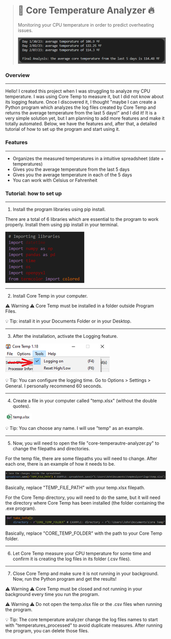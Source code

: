 > # 🧊 **Core Temperature Analyzer** 🔥
>
> 
> Monitoring your CPU temperature in order to predict overheating issues.
>
>
> ![Result](/images/1.png)
> 
>

### Overview
***
Hello! I created this project when I was struggling to analyze my CPU temperature. I was using Core Temp to measure it, but I did not know about its logging feature. Once I
discovered it, I thought "maybe I can create a Python program which analyzes the log files created by Core Temp and returns the average temperature from the last 5 days!" and I did it! It is a very simple solution yet, but I am planning to add more features and make it totally automated. Below, we have the features and, after that, a detailed tutorial
of how to set up the program and start using it.



### Features
***
- Organizes the measured temperatures in a intuitive spreadsheet (date + temperatures)
- Gives you the average temperature from the last 5 days
- Gives you the average temperature in each of the 5 days
- You can work with Celsius or Fahrenheit



### Tutorial: how to set up
***  
1. Install the program libraries using pip install.  
  
There are a total of 6 libraries which are essential to the program to work properly. Install them using pip install in your terminal.  
  
![Libraries](/images/6.png)  
  
  
***  
2. Install Core Temp in your computer.  
  
⚠️ Warning ⚠️ Core Temp must be installed in a folder outside Program Files. 
   
💡 Tip: install it in your Documents Folder or in your Desktop.  
  
  
***  
3. After the installation, activate the Logging feature.  
  
![Logging](/images/2.png)  
  
💡 Tip: You can configure the logging time. Go to Options > Settings > General. I personally recommend 60 seconds.  
    
   
***  
4. Create a file in your computer called "temp.xlsx" (without the double quotes).  
  
![Temp](/images/3.png)  
  
💡 Tip: You can choose any name. I will use "temp" as an example.     
   
  
***  
5. Now, you will need to open the file "core-temperautre-analyzer.py" to change the filepaths and directories.  
  
For the temp file, there are some filepaths you will need to change. After each one, there is an example of how it needs to be.  
  
![TempDir](/images/4.png)  
  
Basically, replace "TEMP_FILE_PATH" with your temp.xlsx filepath.  
  

For the Core Temp directory, you will need to do the same, but it will need the directory where Core Temp has been installed (the folder containing the .exe program).  
  
![CoreTempDir](/images/5.png)  
  
Basically, replace "CORE_TEMP_FOLDER" with the path to your Core Temp folder.  
  
  
***  
6. Let Core Temp measure your CPU temperature for some time and confirm it is creating the log files in its folder (.csv files).  
  
  
***  
7. Close Core Temp and make sure it is not running in your background. Now, run the Python program and get the results! 
   
⚠️ Warning ⚠️ Core Temp must be closed and not running in your background every time you run the program.  
  
⚠️ Warning ⚠️ Do not open the temp.xlsx file or the .csv files when running the program.  
  
💡 Tip: The core temperature analyzer change the log files names to start with "temperatures_processed" to avoid duplicate measures. After running the program, you can delete those files.  

